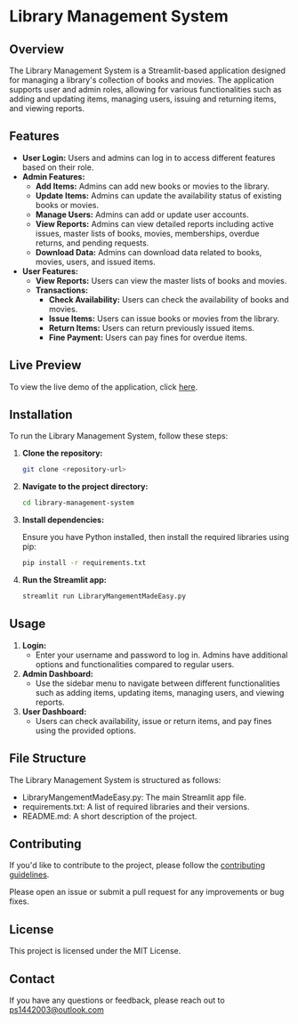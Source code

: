 # Library Management System

## Overview

The Library Management System is a Streamlit-based application designed for managing a library's collection of books and movies. The application supports user and admin roles, allowing for various functionalities such as adding and updating items, managing users, issuing and returning items, and viewing reports.

## Features

- **User Login:** Users and admins can log in to access different features based on their role.
- **Admin Features:**
  - **Add Items:** Admins can add new books or movies to the library.
  - **Update Items:** Admins can update the availability status of existing books or movies.
  - **Manage Users:** Admins can add or update user accounts.
  - **View Reports:** Admins can view detailed reports including active issues, master lists of books, movies, memberships, overdue returns, and pending requests.
  - **Download Data:** Admins can download data related to books, movies, users, and issued items.
- **User Features:**
  - **View Reports:** Users can view the master lists of books and movies.
  - **Transactions:**
    - **Check Availability:** Users can check the availability of books and movies.
    - **Issue Items:** Users can issue books or movies from the library.
    - **Return Items:** Users can return previously issued items.
    - **Fine Payment:** Users can pay fines for overdue items.

## Live Preview

To view the live demo of the application, click [here](https://librarymanager.streamlit.app/).

## Installation

To run the Library Management System, follow these steps:

1. **Clone the repository:**

   ```bash
   git clone <repository-url>
   ```

2. **Navigate to the project directory:**

   ```bash
   cd library-management-system
   ```

3. **Install dependencies:**

    Ensure you have Python installed, then install the required libraries using pip:

    ```bash
    pip install -r requirements.txt
    ```

4. **Run the Streamlit app:**

    ```bash
    streamlit run LibraryMangementMadeEasy.py
    ```

## Usage

1. **Login:**
    - Enter your username and password to log in. Admins have additional options and functionalities compared to regular users.
2. **Admin Dashboard:**
    - Use the sidebar menu to navigate between different functionalities such as adding items, updating items, managing users, and viewing reports.
3. **User Dashboard:**
    - Users can check availability, issue or return items, and pay fines using the provided options.

## File Structure

The Library Management System is structured as follows:

- LibraryMangementMadeEasy.py: The main Streamlit app file.
- requirements.txt: A list of required libraries and their versions.
- README.md: A short description of the project.

## Contributing

If you'd like to contribute to the project, please follow the [contributing guidelines](https://github.com/StreamlitCommunity/library-management-system/blob/main/CONTRIBUTING.md).

Please open an issue or submit a pull request for any improvements or bug fixes.

## License

This project is licensed under the MIT License.

## Contact

If you have any questions or feedback, please reach out to [ps1442003@outlook.com](mailto:ps1442003@outlook.com)
